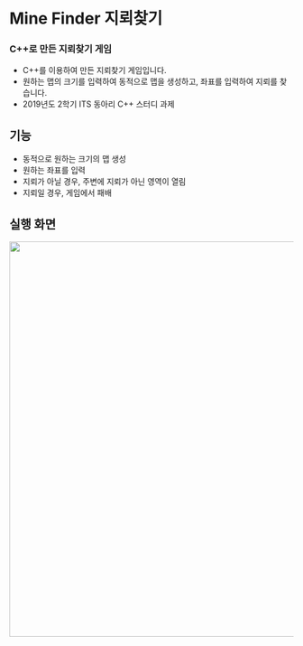 # Mine Finder 지뢰찾기

### C++로 만든 지뢰찾기 게임
- C++를 이용하여 만든 지뢰찾기 게임입니다.
- 원하는 맵의 크기를 입력하여 동적으로 맵을 생성하고, 좌표를 입력하여 지뢰를 찾습니다.
- 2019년도 2학기 ITS 동아리 C++ 스터디 과제

## 기능
- 동적으로 원하는 크기의 맵 생성
- 원하는 좌표를 입력
- 지뢰가 아닐 경우, 주변에 지뢰가 아닌 영역이 열림
- 지뢰일 경우, 게임에서 패배

## 실행 화면
<img src="https://github.com/ehn1225/Projects/assets/5174517/f9d6d004-f1bd-4e5d-9cc0-c384a9509b05" width="700"/>